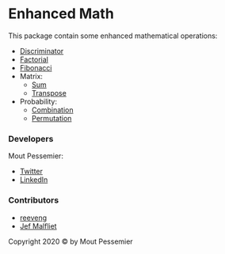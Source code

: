 # Enhanced Math

This package contain some enhanced mathematical operations:

- [Discriminator](https://github.com/MoutPessemier/enhancedMathJS/blob/master/src/discriminator.ts)
- [Factorial](https://github.com/MoutPessemier/enhancedMathJS/blob/master/src/factorial.ts)
- [Fibonacci](https://github.com/MoutPessemier/enhancedMathJS/blob/master/src/fibonacci.ts)
- Matrix:
  - [Sum](https://github.com/MoutPessemier/enhancedMathJS/blob/master/src/Matrix/matrix_sum.ts)
  - [Transpose](https://github.com/MoutPessemier/enhancedMathJS/blob/master/src/Matrix/transpose.ts)
- Probability:
  - [Combination](https://github.com/MoutPessemier/enhancedMathJS/blob/master/src/Probability/combination.ts)
  - [Permutation](https://github.com/MoutPessemier/enhancedMathJS/blob/master/src/Probability/permutation.ts)

### Developers

Mout Pessemier:

- [Twitter](https://twitter.com/MoutPessemier)
- [LinkedIn](https://www.linkedin.com/in/moutpessemier/)

### Contributors

- [reeveng](https://github.com/reeveng)
- [Jef Malfliet](https://github.com/Jef-Malfliet)

Copyright 2020 &copy; by Mout Pessemier
